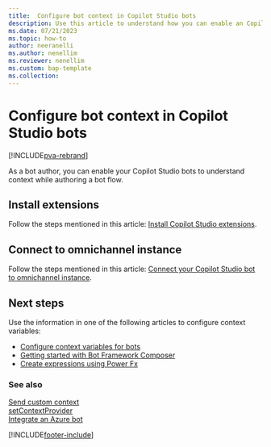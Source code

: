 ```yaml
---
title:  Configure bot context in Copilot Studio bots 
description: Use this article to understand how you can enable an Copilot Studio bot to understand context while authoring a bot flow.
ms.date: 07/21/2023
ms.topic: how-to
author: neeranelli
ms.author: nenellim
ms.reviewer: nenellim
ms.custom: bap-template
ms.collection:
---
```

# Configure bot context in Copilot Studio bots  


[!INCLUDE[pva-rebrand](../../includes/cc-pva-rebrand.md)]

As a bot author, you can enable your Copilot Studio bots to understand context while authoring a bot flow.

## Install extensions

Follow the steps mentioned in this article: [Install Copilot Studio extensions](../administer/configure-bot-virtual-agent.md#install-copilot-studio-extensions).

## Connect to omnichannel instance

Follow the steps mentioned in this article: [Connect your Copilot Studio bot to omnichannel instance](../administer/configure-bot-virtual-agent.md#connect-your-copilot-studio-bot-to-omnichannel-instance).

## Next steps

Use the information in one of the following articles to configure context variables:

- [Configure context variables for bots](../administer/context-variables-for-bot.md)  
- [Getting started with Bot Framework Composer](/power-virtual-agents/advanced-bot-framework-composer-fundamentals)
- [Create expressions using Power Fx](/power-virtual-agents/advanced-power-fx)

### See also

[Send custom context](../develop/send-context-starting-chat.md)  
[setContextProvider](../develop/reference/methods/setContextProvider.md)  
[Integrate an Azure bot](../administer/configure-bot-azure.md)  

[!INCLUDE[footer-include](../../includes/footer-banner.md)]
